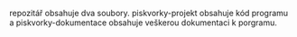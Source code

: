 repozitář obsahuje dva soubory. piskvorky-projekt obsahuje kód programu a piskvorky-dokumentace obsahuje veškerou dokumentaci k porgramu.
